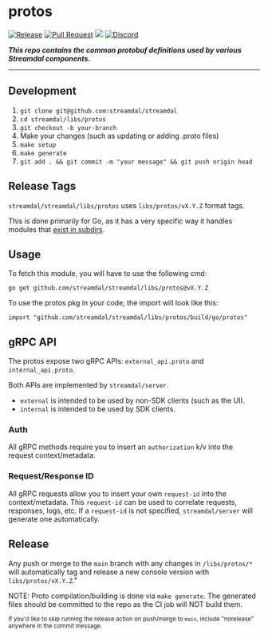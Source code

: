 # protos
[![Release](https://github.com/streamdal/streamdal/actions/workflows/libs-protos-release.yml/badge.svg)](https://github.com/streamdal/streamdal/actions/workflows/libs-protos-release.yml)
[![Pull Request](https://github.com/streamdal/streamdal/actions/workflows/libs-protos-pr.yml/badge.svg)](https://github.com/streamdal/streamdal/actions/workflows/libs-protos-pr.yml)
<a href="https://crates.io/crates/streamdal-protos/"><img src="https://img.shields.io/crates/v/streamdal-protos.svg"></a>
[![Discord](https://img.shields.io/badge/Community-Discord-4c57e8.svg)](https://discord.gg/streamdal)

_**This repo contains the common protobuf definitions used by various Streamdal components.**_

---

## Development

1. `git clone git@github.com:streamdal/streamdal`
2. `cd streamdal/libs/protos`
3. `git checkout -b your-branch`
4. Make your changes (such as updating or adding .proto files)
5. `make setup`
6. `make generate`
7. `git add . && git commit -m "your message" && git push origin head`

## Release Tags

`streamdal/streamdal/libs/protos` uses `libs/protos/vX.Y.Z` format tags.

This is done primarily for Go, as it has a very specific way it handles modules
that [exist in subdirs](https://go.dev/wiki/Modules#faqs--multi-module-repositories).

## Usage

To fetch this module, you will have to use the following cmd:

`go get github.com/streamdal/streamdal/libs/protos@vX.Y.Z`

To use the protos pkg in your code, the import will look like this:

`import "github.com/streamdal/streamdal/libs/protos/build/go/protos"`

## gRPC API

The protos expose two gRPC APIs: `external_api.proto` and `internal_api.proto`.

Both APIs are implemented by `streamdal/server`.

* `external` is intended to be used by non-SDK clients (such as the UI).
* `internal` is intended to be used by SDK clients.

### Auth

All gRPC methods require you to insert an `authorization` k/v into the request
context/metadata.

### Request/Response ID

All gRPC requests allow you to insert your own `request-id` into the 
context/metadata. This `request-id` can be used to correlate requests, 
responses, logs, etc. If a `request-id` is not specified, `streamdal/server` will
generate one automatically.

## Release

Any push or merge to the `main` branch with any changes in `/libs/protos/*`
will automatically tag and release a new console version with `libs/protos/vX.Y.Z`."

NOTE: Proto compilation/building is done via `make generate`. The generated
files should be committed to the repo as the CI job will NOT build them.

<sub>If you'd like to skip running the release action on push/merge to `main`,
include "norelease" anywhere in the commit message.</sub>

